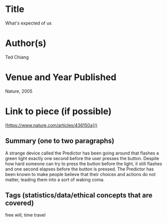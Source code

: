 # Title

What's expected of us

# Author(s)

Ted Chiang

# Venue and Year Published

Nature, 2005

# Link to piece (if possible)

[https://www.nature.com/articles/436150a]()

## Summary (one to two paragraphs)

A strange device called the Predictor has been going around that flashes a green light exactly one second before the user presses the button. Despite how hard someone can try to press the button before the light, it still flashes and one second elapses before the button is pressed. The Predictor has been known to make people believe that their choices and actions do not matter, leading them into a sort of waking coma.

## Tags (statistics/data/ethical concepts that are covered)
free will, time travel
